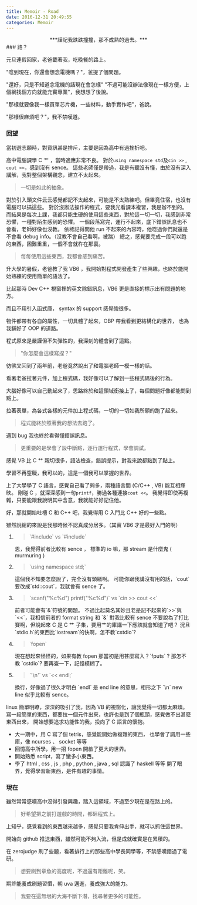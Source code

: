 ```yaml
---
title: Memoir - Road
date: 2016-12-31 20:49:55
categories: Memoir
---
```


<center>
***謹記我跌跌撞撞，那不成熟的過去。***
</center>
<!-- more -->
### 路？

元旦連假回家，老爸載著我，吃晚餐的路上。

"唸到現在，你還會想念電機嗎？"，爸提了個問題。

"還好，只是不知道念電機的話現在會怎樣"
"不過可能沒辦法像現在一樣方便，上個網找個方向就能充實專業"，我想想了後說。

"那樣就要像我一樣買單芯片機，一些材料，動手實作吧"，爸說。

"那樣很麻煩吧？"，我不禁嘆道。

### 回望

當初選志願時，對資訊甚是排斥，主要是因為高中有過挫折吧。

高中電腦課學 C 艹 ，當時適應非常不良。
對於`using namespace std`及`cin >>` , `cout <<`，感到沒有 sence。
這些老師僅是帶過，我是有聽沒有懂，由於沒有深入講解，我對整個架構觀念，建立不太起來。

> 一切是如此的抽象。

對於引入頭文件云云感覺都記不太起來，可能是不太熟練吧。但畢竟住宿，也沒有電腦可以搞這些。
對於沒辦法操作的程式，要我光看課本複習，我是辦不到的。
而結果是每次上課，我都只能生硬的使用這些東西，對於這一切一切，我感到非常恐懼，一種對陌生感到的恐懼。
一個段落寫完，運行不起來，底下錯誤訊息也不會看，老師好像也沒教。
依稀記得問他 run 不起來的內容時，他唸過你們就還是不會看 debug info。（沒教不會自己看啊，被踹）
總之，感覺要完成一段可以跑的東西，困難重重，一個不會就杵在那裏。

> 每每使用這些東西，我都會感到痛苦。

升大學的暑假，老爸教了我 VB6 ，我開始對程式開發產生了些興趣，也終於能開始熟練的使用簡單的語法了。

比起那時 Dev C++ 視窗裡的英文除錯訊息，VB6 更是直接的標示出有問題的地方。

而且不用引入函式庫， syntax 的 support 感覺強很多。

物件都帶有各自的屬性，一切具體了起來，OBP 帶我看到更結構化的世界，
也為我鋪好了 OOP 的道路。

程式原來是嚴謹但不失彈性的，我深刻的體會到了這點。

> "你怎麼會這樣寫捏？"

彷彿又回到了兩年前，老爸竟然說出了和電腦老師一模一樣的話。

看著老爸拉著元件，加上程式碼，我好像可以了解到一些程式碼後的行為。

大腦好像可以自己動起來了，思路終於和這領域銜接上了，每個問題好像都能問到點上。

拉著表單，為各式各樣的元件加上程式碼，一切的一切如我所願的跑了起來。

> 程式能終於照著我的想法去跑了。

遇到 bug 我也終於看得懂錯誤訊息。

> 更重要的是學會了設中斷點，逐行運行程式，學會調試。

感覺 VB 比 C 艹 親切很多，語法檢查，錯誤提示，對我來說都點到了點上。

學習不再窒礙，我可以的，這是一個我可以掌握的世界。

上了大學學了 C 語言，感覺自己看了夠多，兩種語言間 (C/C++ , VB) 能互相輝映。
剛碰 C ，就深深感到一句`printf`，勝過各種連接`cout <<`。
我覺得即使再複雜，只要能跟我說明其中含意，我就能好好記住他。

好，那就開始吐槽 C 和 C++ 吧，我覺得用 C 入門比 C++ 好的一些點。

雖然說總的來說是我那時候不認真成分居多。（其實 VB6 才是最好入門的啊）
<ol>
<li>
<blockquote>`#include<stdio.h>` vs `#include<iostream>`</blockquote>
恩，我覺得前者比較有 sence ， 標準的 io 嘛，那 stream 是什麼鬼 ( murmuring )
</li>
<li>
<blockquote>`using namespace std;`</blockquote>
這個我不知要怎麼說了，完全沒有頭緒啊。
可能你跟我講沒有用的話，`cout`要改成`std::cout`，我就會有 sence 了。
</li>
<li>
<blockquote>`scanf("%c%d") printf("%c%d")` vs `cin >> cout <<`</blockquote>
前者可能會有`&`符號的問題。
不過比起莫名其妙且老是記不起來的`>>`與`<<`，我相信前者的 format string 和 `&` 對我比較有 sence
不要說為了打比賽啊，但說起來 C 是 C 艹 子集，要用艹的庫講一下應該就會知道了吧？
況且`stdio.h`的東西比`iostream`的快啊，怎不教`cstdio`?
</li>
<li>
<blockquote>`fopen` </blockquote>
現在想起來怪怪的，如果有教 fopen 那當初是用甚麼寫入？`fputs` ? 那怎不教 `cstdio`?
要再查一下，記憶模糊了。
</li>
<li>
<blockquote>`'\n'` vs `<< endl;`</blockquote>
換行，好像過了很久才明白 `endl` 是 end line 的意思，相形之下 `\n` new line 似乎比較有 sence。
</li>
</ol>

linux 簡單明瞭，深深的吸引了我，因為 VB 的視窗化，讓我覺得一切都太麻煩。
寫一段簡單的東西，都要拉一個元件出來，也許也是到了個瓶頸，感覺做不出甚麼東西出來，
開始想要追求功能性的我，投向了 C 語言的懷抱。

* 大一期中，用 C 寫了個 tetris，感覺能開始做複雜的東西，
也學會了調用一些庫，像 ncurses 、 socket 等等
* 回憶高中所學，用一招 fopen 開啟了更大的世界。
* 開始熟悉 script，寫了蠻多小東西。
* 學了 html , css , js , php , python , java , sql 認識了 haskell 等等
  開了眼界，覺得學習新東西，是件有趣的事情。

### 現在

雖然常常感嘆高中沒得引發興趣，踏入這領域，不過至少現在是在路上的。
> 好希望把之前打遊戲的時間，都砸程式上。

上知乎，感覺看到的東西越來越多，感覺只要我肯伸出手，就可以抓住這世界。

開始向 github 推送東西，雖然可能不夠入流，但是成就確實是在累積的。

在 zerojudge 刷了些題，看著排行上的那些高中學長同學等，不禁感嘆錯過了電研。

> 想要刷到章魚的高度呢，不過還有距離呢，笑。

期許能養成刷題習慣，朝 uva 邁進，養成強大的能力。

> 我要在這無垠的大海不斷下潛，找尋著更多的可能性。

